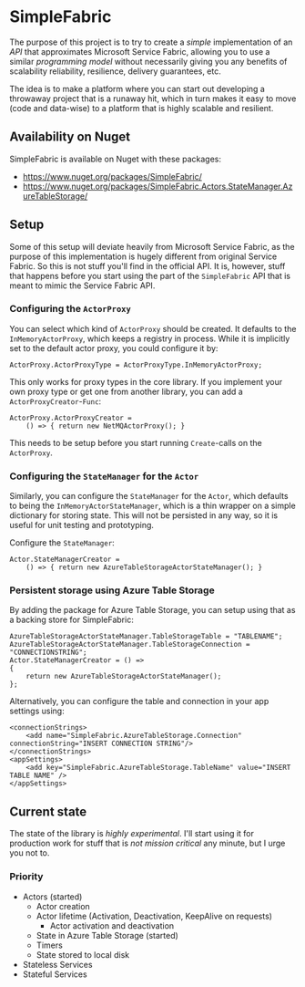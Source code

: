 # SimpleFabric

The purpose of this project is to try to create a _simple_ implementation of an _API_ that approximates Microsoft Service Fabric, allowing you to use a similar _programming model_ without necessarily giving you any benefits of scalability reliability, resilience, delivery guarantees, etc.

The idea is to make a platform where you can start out developing a throwaway project that is a runaway hit, which in turn makes it easy to move (code and data-wise) to a platform that is highly scalable and resilient.

## Availability on Nuget

SimpleFabric is available on Nuget with these packages:

- https://www.nuget.org/packages/SimpleFabric/
- https://www.nuget.org/packages/SimpleFabric.Actors.StateManager.AzureTableStorage/


## Setup

Some of this setup will deviate heavily from Microsoft Service Fabric, as the purpose of this implementation is hugely different from original Service Fabric. So this is not stuff you'll find in the official API. It is, however, stuff that happens before you start using the part of the `SimpleFabric` API that is meant to mimic the Service Fabric API.

### Configuring the `ActorProxy`

You can select which kind of `ActorProxy` should be created. It defaults to the `InMemoryActorProxy`, which keeps a registry in process. While it is implicitly set to the default actor proxy, you could configure it by:

```
ActorProxy.ActorProxyType = ActorProxyType.InMemoryActorProxy;
```

This only works for proxy types in the core library. If you implement your own proxy type or get one from another library, you can add a `ActorProxyCreator`-`Func`:

```
ActorProxy.ActorProxyCreator = 
    () => { return new NetMQActorProxy(); }
```
This needs to be setup before you start running `Create`-calls on the `ActorProxy`.

### Configuring the `StateManager` for the `Actor` 

Similarly, you can configure the `StateManager` for the `Actor`, which defaults to being the `InMemoryActorStateManager`, which is a thin wrapper on a simple dictionary for storing state. This will not be persisted in any way, so it is useful for unit testing and prototyping.

Configure the `StateManager`:

```
Actor.StateManagerCreator = 
    () => { return new AzureTableStorageActorStateManager(); }
```

### Persistent storage using Azure Table Storage

By adding the package for Azure Table Storage, you can setup using that as a backing store for SimpleFabric:

```
AzureTableStorageActorStateManager.TableStorageTable = "TABLENAME";
AzureTableStorageActorStateManager.TableStorageConnection = "CONNECTIONSTRING";
Actor.StateManagerCreator = () =>
{
	return new AzureTableStorageActorStateManager();
};
```

Alternatively, you can configure the table and connection in your app settings using:

```
<connectionStrings>
	<add name="SimpleFabric.AzureTableStorage.Connection" connectionString="INSERT CONNECTION STRING"/>
</connectionStrings>
<appSettings>
	<add key="SimpleFabric.AzureTableStorage.TableName" value="INSERT TABLE NAME" />
</appSettings>
```

## Current state

The state of the library is _highly experimental_. I'll start using it for production work for stuff that is _not mission critical_ any minute, but I urge you not to. 

### Priority

- Actors (started)   
	- Actor creation 
	- Actor lifetime (Activation, Deactivation, KeepAlive on requests)
		- Actor activation and deactivation
    - State in Azure Table Storage (started)
	- Timers
    - State stored to local disk	
- Stateless Services
- Stateful Services
